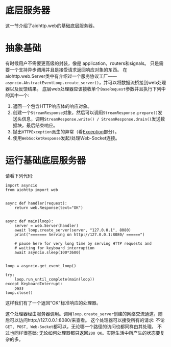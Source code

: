 # 底层服务器
这一节介绍了aiohttp.web的基础底层服务器。

# 抽象基础
有时候用户不需要更高级的封装，像是 application，routers和signals。
只是需要一个支持异步调用并且是接受请求返回响应对象的东西。
在aiohttp.web.Server类中有介绍过一个服务协议工厂——`asyncio.AbstractEventLoop.create_server()`，并可以将数据流桥接到web处理器以及反馈结果。
底层web处理器应该接收单个`BaseRequest`参数并且执行下列中的其中一个:
1. 返回一个包含HTTP响应体的响应对象。
2. 创建一个`StreamResponse`对象，然后可以调用`StreamResponse.prepare()`发送头信息，调用`StreamResponse.write() / StreamResponse.drain()`发送数据块，最后结束响应。
3. 抛出`HTTPException`派生的异常（看<a href="https://github.com/HuberTRoy/aiohttp-chinese-document/blob/master/aiohttp%E6%96%87%E6%A1%A3/ServerUsage.md#异常">Exception</a>部分）。
4. 使用`WebSocketResponse`发起/处理Web-Socket连接。

# 运行基础底层服务器

请看下列代码:
```
import asyncio
from aiohttp import web


async def handler(request):
    return web.Response(text="OK")


async def main(loop):
    server = web.Server(handler)
    await loop.create_server(server, "127.0.0.1", 8080)
    print("======= Serving on http://127.0.0.1:8080/ ======")

    # pause here for very long time by serving HTTP requests and
    # waiting for keyboard interruption
    await asyncio.sleep(100*3600)


loop = asyncio.get_event_loop()

try:
    loop.run_until_complete(main(loop))
except KeyboardInterrupt:
    pass
loop.close()
```

这样我们有了一个返回"OK"标准响应的处理器。

这个处理器经由服务器调用。调用`loop.create_server`创建的网络交流通道，随后可以访问http://127.0.0.1:8080/来查看。
这个处理器可以接受所有的请求: 不论`GET, POST, Web-Socket`都可以，无论哪一个路径的访问也都同样由其处理。
不过也同样很基础: 无论如何处理器都只返回`200 OK`。实际生活中所产生的状态要复杂的多。

